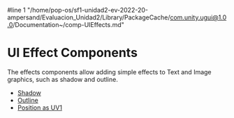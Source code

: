 #line 1 "/home/pop-os/sf1-unidad2-ev-2022-20-ampersand/Evaluacion_Unidad2/Library/PackageCache/com.unity.ugui@1.0.0/Documentation~/comp-UIEffects.md"
# UI Effect Components

The effects components allow adding simple effects to Text and Image graphics, such as shadow and outline.

* [Shadow](script-Shadow.md)
* [Outline](script-Outline.md)
* [Position as UV1](script-PositionAsUV1.md)
